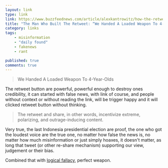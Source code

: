 ```yaml
---
layout: link
type: link
link: https://www.buzzfeednews.com/article/alexkantrowitz/how-the-retweet-ruined-the-internet
title: "The Man Who Built The Retweet: “We Handed A Loaded Weapon To 4-Year-Olds”"
category: links
tags: 
    - misinformation
    - "daily found"
    - fakenews
    - rant

published: true
comments: true
---
```


> We Handed A Loaded Weapon To 4-Year-Olds

The retweet button are powerful, powerful enough to destroy ones credibility, it can started with false news, with link of course, and people without context or without reading the link, will be trigger happy and it will clicked retweet button without thinking.

> The retweet and share, in other words, incentivize extreme, polarizing, and outrage-inducing content.

Very true, the last Indonesia presidential election are proof, the one who got the loudest voice are the true one, no matter how false the news is, no matter how much misinformation or just simply hoaxes, it doesn't matter, as long that tweet (or other re-share mechanism) supporting our view, judgement or their bias.

Combined that with [logical fallacy](/2019/07/logical-fallacy-kesesatan-berpikir), perfect weapon.